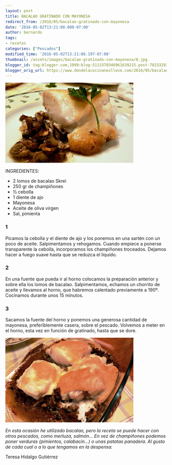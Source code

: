 ```yaml
---
layout: post
title: BACALAO GRATINADO CON MAYONESA
redirect_from: /2016/05/bacalao-gratinado-con-mayonesa
date: '2016-05-02T13:21:00.000-07:00'
author: bernardo
tags:
- recetas
categories: ["Pescados"]
modified_time: '2016-05-02T13:21:06.197-07:00'
thumbnail: /assets/images/bacalao-gratinado-con-mayonesa/0.jpg
blogger_id: tag:blogger.com,1999:blog-5113370346961639215.post-7823329391998690242
blogger_orig_url: https://www.dondelacocinanoslleve.com/2016/05/bacalao-gratinado-con-mayonesa.html
---
```


![](/assets/images/bacalao-gratinado-con-mayonesa/0.jpg)

  
INGREDIENTES:
* 2 lomos de bacalao Skrei
* 250 gr de champiñones
* ½ cebolla
* 1 diente de ajo
* Mayonesa
* Aceite de oliva virgen
* Sal, pimienta  

### 1

Picamos la cebolla y el diente de ajo y los ponemos en una sartén con un poco de aceite. Salpimentamos y rehogamos. Cuando empiece a ponerse transparente la cebolla, incorporamos los champiñones troceados. Dejamos hacer a fuego suave hasta que se reduzca el líquido.  

### 2

En una fuente que pueda ir al horno colocamos la preparación anterior y sobre ella los lomos de bacalao. Salpimentamos, echamos un chorrito de aceite y llevamos al horno, que habremos calentado previamente a 190º. Cocinamos durante unos 15 minutos.  

### 3

Sacamos la fuente del horno y ponemos una generosa cantidad de mayonesa, preferiblemente casera, sobre el pescado. Volvemos a meter en el horno, esta vez en función de gratinado, hasta que se dore.  

![](/assets/images/bacalao-gratinado-con-mayonesa/1.jpg)

  
_En esta ocasión he utilizado bacalao, pero la receta se puede hacer con otros pescados, como merluza, salmón... En vez de champiñones podemos poner verduras (pimientos, calabacín…) o unas patatas panadera. Al gusto de cada cual o a lo que tengamos en la despensa._  

Teresa Hidalgo Gutiérrez
